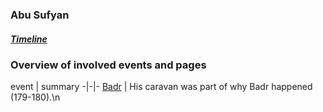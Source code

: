 ### Abu Sufyan
####
##### [Timeline](https://munawwir.github.io/timeline)

### Overview of involved events and pages

event | summary
-|-|-
[Badr](../events/Badr.html) | His caravan was part of why Badr happened (179-180).\n
